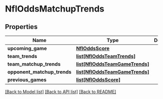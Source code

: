 # NflOddsMatchupTrends

## Properties
Name | Type | Description | Notes
------------ | ------------- | ------------- | -------------
**upcoming_game** | [**NflOddsScore**](NflOddsScore.md) |  | [optional] 
**team_trends** | [**list[NflOddsTeamTrends]**](NflOddsTeamTrends.md) |  | [optional] 
**team_matchup_trends** | [**list[NflOddsTeamGameTrends]**](NflOddsTeamGameTrends.md) |  | [optional] 
**opponent_matchup_trends** | [**list[NflOddsTeamGameTrends]**](NflOddsTeamGameTrends.md) |  | [optional] 
**previous_games** | [**list[NflOddsScore]**](NflOddsScore.md) |  | [optional] 

[[Back to Model list]](../README.md#documentation-for-models) [[Back to API list]](../README.md#documentation-for-api-endpoints) [[Back to README]](../README.md)

